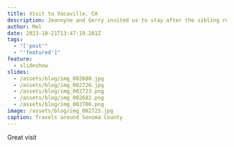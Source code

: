 ```yaml
---
title: Visit to Vacaville, CA
description: Jeannyne and Gerry invited us to stay after the sibling reunion.
author: Mel
date: 2023-10-21T13:47:19.281Z
tags:
  - "['post'"
  - "'featured']"
feature:
  - slideshow
slides:
  - /assets/blog/img_002680.jpg
  - /assets/blog/img_002726.jpg
  - /assets/blog/img_002723.png
  - /assets/blog/img_002682.png
  - /assets/blog/img_002706.png
image: /assets/blog/img_002723.jpg
caption: Travels around Sonoma County
---
```

Great visit
